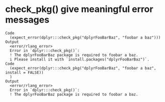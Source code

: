 # check_pkg() give meaningful error messages

    Code
      (expect_error(dplyr:::check_pkg("dplyrFooBarBaz", "foobar a baz")))
    Output
      <error/rlang_error>
      Error in `dplyr:::check_pkg()`:
      ! The dplyrFooBarBaz package is required to foobar a baz.
      i Please install it with `install.packages("dplyrFooBarBaz")`.
    Code
      (expect_error(dplyr:::check_pkg("dplyrFooBarBaz", "foobar a baz", install = FALSE))
      )
    Output
      <error/rlang_error>
      Error in `dplyr:::check_pkg()`:
      ! The dplyrFooBarBaz package is required to foobar a baz.

